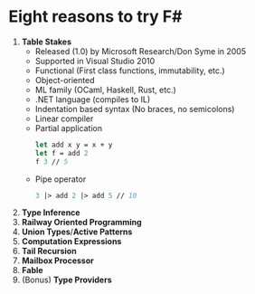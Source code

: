 # Eight reasons to try F#
1. **Table Stakes**
    - Released (1.0) by Microsoft Research/Don Syme in 2005
    - Supported in Visual Studio 2010
    - Functional (First class functions, immutability, etc.)
    - Object-oriented
    - ML family (OCaml, Haskell, Rust, etc.)
    - .NET language (compiles to IL)
    - Indentation based syntax (No braces, no semicolons)
    - Linear compiler
    - Partial application
      ```fsharp
      let add x y = x + y
      let f = add 2
      f 3 // 5
      ```
    - Pipe operator
      ```fsharp
      3 |> add 2 |> add 5 // 10        
      ```
2. **Type Inference**
3. **Railway Oriented Programming**
4. **Union Types**/**Active Patterns**
5. **Computation Expressions**
6. **Tail Recursion**
7. **Mailbox Processor**
8. **Fable**
9. (Bonus) **Type Providers** 